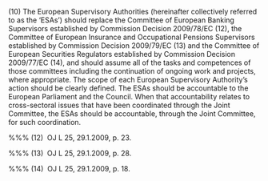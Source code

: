 (10) The European Supervisory Authorities (hereinafter collectively referred to as the ‘ESAs’) should replace the Committee of European Banking Supervisors established by Commission Decision 2009/78/EC (12), the Committee of European Insurance and Occupational Pensions Supervisors established by Commission Decision 2009/79/EC (13) and the Committee of European Securities Regulators established by Commission Decision 2009/77/EC (14), and should assume all of the tasks and competences of those committees including the continuation of ongoing work and projects, where appropriate. The scope of each European Supervisory Authority’s action should be clearly defined. The ESAs should be accountable to the European Parliament and the Council. When that accountability relates to cross-sectoral issues that have been coordinated through the Joint Committee, the ESAs should be accountable, through the Joint Committee, for such coordination.

%%% (12)  OJ L 25, 29.1.2009, p. 23.

%%% (13)  OJ L 25, 29.1.2009, p. 28.

%%% (14)  OJ L 25, 29.1.2009, p. 18.